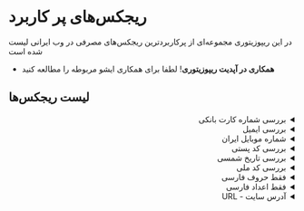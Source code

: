 
# ریجکس‌های پر کاربرد

در این ریپوزیتوری مجموعه‌ای از پرکاربردترین ریجکس‌های مصرفی در وب ایرانی لیست شده است

* **همکاری در آپدیت ریپوزیتوری**! لطفا برای همکاری ایشو مربوطه را مطالعه کنید

## لیست ریجکس‌ها

<details dir="rtl">
    <summary>بررسی شماره کارت بانکی</summary>
    <br>
    شماره کارت بانکی شماره کارت بانکی ۱۶ رقم دارد و هیچ حرف انگلیسی یا فارسی در آن به کار نمی‌رود
    <br>
    نمونه صحیح: 6037251221121221, 5022291076442290, 2056789787874411, 9919102365459878
    <br>
    <br>

```js
[2569]{1}[\d]{15}
```
</details>

<details dir="rtl">
    <summary>بررسی ایمیل</summary>
    <br>
    ایمیل صحیح قبول میکند
    <br>
    نمونه صحیح: majidh1@live.com, a@b.com
    <br>
    <br>

```js
^[\w-\.]+@([\w-]+\.)+[\w-]{2,4}$
```
</details>

<details dir="rtl">
    <summary>شماره موبایل ایران</summary>
    <br>
    

<details dir="rtl">
    <summary>شماره موبایل ایران - داخلی</summary>
    <br>
    شماره موبایل صحیح قبول میکند و با 09 شروع میشود
    <br>
    نمونه صحیح: 09012345678, 09121234567
    <br>
    <br>

```js
^09\d{9}$
```
</details>


<details dir="rtl">
    <summary>شماره موبایل ایران - خارجی</summary>
    <br>
    شماره موبایل صحیح قبول میکند و با +989 شروع میشود
    <br>
    نمونه صحیح: +989012345678, +989121234567
    <br>
    <br>

```js
^\+989\d{9}$
```
</details>


<details dir="rtl">
    <summary>شماره موبایل ایران - داخلی یا خارجی</summary>
    <br>
    شماره موبایل صحیح قبول میکند و یا با +98 شروع میشود یا با 0
    <br>
    نمونه صحیح: +989012345678, 09351234567
    <br>
    <br>

```js
^(\+98|0)?9\d{9}$
```
</details>

</details>
    
<details dir="rtl">
    <summary>بررسی کد پستی</summary>
    <br>
    کدپستی شامل 10 رقم میباشد فقط اعداد قابل قبول است
    <br>
    نمونه صحیح: 6317836531, 5614793457, 3715659319
    <br>
    <br>

```js
\b(?!(\d)\1{3})[13-9]{4}[1346-9][013-9]{5}\b
```
</details>

<details dir="rtl">
    <summary>بررسی تاریخ شمسی</summary>
    <br>
    تاریخ شمسی صحیح قبول میکند و بین اعداد / هست این regex سال‌های غیر مرسوم را پوشش نمیدهد
    <br>
    نمونه صحیح: 1371/10/08, 1471/12/29, 1271/01/01, 1571/05/11, 1329/08/25
    <br>
    <br>

```js
^1[2-5]\d{2}/((0[1-6]/((3[0-1])|([1-2][0-9])|(0[1-9])))|((1[0-2]|(0[7-9]))/(30|([1-2][0-9])|(0[1-9]))))$
```
</details>

<details dir="rtl">
    <summary>بررسی کد ملی</summary>
    <br>
    کد ملی 10 رقمی و فقط عدد قبول میکند به دلیل داشتن الگوریتم در کد ملی با ریجکس به تهنایی نمی‌توان کد ملی را اعتبار سنجی کرد برای بررسی صحیح بودن کد ملی از <a href="https://github.com/majidh1/iranianNationalCode/blob/main/src/iranianNationalCodeValidator.js">این ریپو</a> میتوانید استفاده کنید
    <br>
    نمونه صحیح: 0011234554, 2569871231
    <br>
    <br>

```js
^[0-9]{10}$
```
</details>

<details dir="rtl">
    <summary>فقط حروف فارسی</summary>
    <br>
    حروف فارسی قبول میکند شامل تمامی کاراتر‌های قابل استفاده در متون فارسی
    <br>
    نمونه صحیح: سلام, ضصثقفغعهخحجچچچچچچچچچچچپگکمنتالبیسشظطزرذدئوريالًٌٍـآۀَُِّءأإؤژية
    <br>
    <br>

```js
^[\u0600-\u06FF\s]+$
```
</details>

<details dir="rtl">
    <summary>فقط اعداد فارسی</summary>
    <br>
    فقط اعداد فارسی قبول میکند
    <br>
    نمونه صحیح: ۰۱۲۳۴۵۶۷۸۹, ۹۵۹۱۲۰۰۰۰۶۳۳
    <br>
    <br>

```js
^[۰۱۲۳۴۵۶۷۸۹]+$
```
</details>

<details dir="rtl">
    <summary>آدرس سایت - URL</summary>
    <br>
    یک آدرس سایت معتبر قبول میکند
    <br>
    نمونه صحیح: https://stackoverflow.com/, http://stackoverflow.com, http://google.com/test, https://github.blog
    <br>
    <br>

```js
https?://(www\.)?[-a-zA-Z0-9@:%._\+~#=]{1,256}\.[a-zA-Z0-9()]{1,6}\b([-a-zA-Z0-9()@:%_\+.~#?&//=]*)
```
</details>


